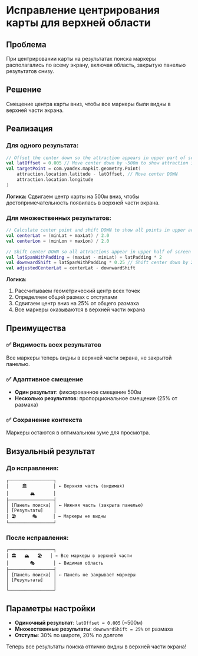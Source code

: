 # Исправление центрирования карты для верхней области

## Проблема
При центрировании карты на результатах поиска маркеры располагались по всему экрану, включая область, закрытую панелью результатов снизу.

## Решение
Смещение центра карты вниз, чтобы все маркеры были видны в верхней части экрана.

## Реализация

### Для одного результата:
```kotlin
// Offset the center down so the attraction appears in upper part of screen
val latOffset = 0.005 // Move center down by ~500m to show attraction in upper area
val targetPoint = com.yandex.mapkit.geometry.Point(
    attraction.location.latitude - latOffset, // Move center DOWN
    attraction.location.longitude
)
```

**Логика:** Сдвигаем центр карты на 500м вниз, чтобы достопримечательность появилась в верхней части экрана.

### Для множественных результатов:
```kotlin
// Calculate center point and shift DOWN to show all points in upper area
val centerLat = (minLat + maxLat) / 2.0
val centerLon = (minLon + maxLon) / 2.0

// Shift center DOWN so all attractions appear in upper half of screen
val latSpanWithPadding = (maxLat - minLat) + latPadding * 2
val downwardShift = latSpanWithPadding * 0.25 // Shift center down by 25% of total span
val adjustedCenterLat = centerLat - downwardShift
```

**Логика:** 
1. Рассчитываем геометрический центр всех точек
2. Определяем общий размах с отступами
3. Сдвигаем центр вниз на 25% от общего размаха
4. Все маркеры оказываются в верхней части экрана

## Преимущества

### ✅ **Видимость всех результатов**
Все маркеры теперь видны в верхней части экрана, не закрытой панелью.

### ✅ **Адаптивное смещение**
- **Один результат**: фиксированное смещение 500м
- **Несколько результатов**: пропорциональное смещение (25% от размаха)

### ✅ **Сохранение контекста**
Маркеры остаются в оптимальном зуме для просмотра.

## Визуальный результат

### До исправления:
```
┌─────────────────┐
│     🏛️          │ ← Верхняя часть (видимая)
│        🏔️       │
├─────────────────┤
│ [Панель поиска] │ ← Нижняя часть (закрыта панелью)
│ [Результаты]    │
│ 🏖️      🎭      │ ← Маркеры не видны
└─────────────────┘
```

### После исправления:
```
┌─────────────────┐
│ 🏛️   🏔️   🏖️   │ ← Все маркеры в верхней части
│        🎭       │ ← Видимая область
├─────────────────┤
│ [Панель поиска] │ ← Панель не закрывает маркеры
│ [Результаты]    │
│                 │
└─────────────────┘
```

## Параметры настройки

- **Одиночный результат**: `latOffset = 0.005` (~500м)
- **Множественные результаты**: `downwardShift = 25%` от размаха
- **Отступы**: 30% по широте, 20% по долготе

Теперь все результаты поиска отлично видны в верхней части экрана!
